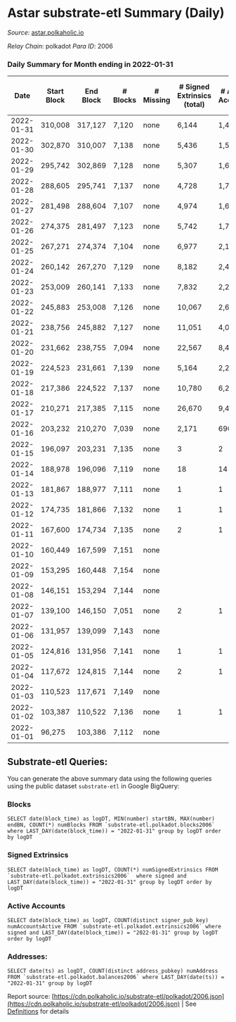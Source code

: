 # Astar substrate-etl Summary (Daily)

_Source_: [astar.polkaholic.io](https://astar.polkaholic.io)

*Relay Chain*: polkadot
*Para ID*: 2006



### Daily Summary for Month ending in 2022-01-31


| Date | Start Block | End Block | # Blocks | # Missing | # Signed Extrinsics (total) | # Active Accounts | # Addresses with Balances | # Events | # Transfers | # XCM Transfers In | # XCM Transfers Out |
| ---- | ----------- | --------- | -------- | --------- | --------------------------- | ----------------- | ------------------------- | -------- | ----------- | ------------------ | ------------------- |
| 2022-01-31 | 310,008 | 317,127 | 7,120 | none  | 6,144 | 1,456 | 55,485 | 114,053 | 11,076 ($3,633,525.91) |   |   |
| 2022-01-30 | 302,870 | 310,007 | 7,138 | none  | 5,436 | 1,535 |  | 134,999 | 10,710 ($3,366,144.58) |   |   |
| 2022-01-29 | 295,742 | 302,869 | 7,128 | none  | 5,307 | 1,634 |  | 119,322 | 10,636 ($4,504,884.85) |   |   |
| 2022-01-28 | 288,605 | 295,741 | 7,137 | none  | 4,728 | 1,755 |  | 120,431 | 10,333 ($11,753,959.43) |   |   |
| 2022-01-27 | 281,498 | 288,604 | 7,107 | none  | 4,974 | 1,657 |  | 116,244 | 9,990 ($2,249,349.42) |   |   |
| 2022-01-26 | 274,375 | 281,497 | 7,123 | none  | 5,742 | 1,705 |  | 129,713 | 11,307 ($114,831,306.44) |   |   |
| 2022-01-25 | 267,271 | 274,374 | 7,104 | none  | 6,977 | 2,150 |  | 134,034 | 11,233 ($247,554,283.34) |   |   |
| 2022-01-24 | 260,142 | 267,270 | 7,129 | none  | 8,182 | 2,403 |  | 156,074 | 13,002 ($19,927,375.49) |   |   |
| 2022-01-23 | 253,009 | 260,141 | 7,133 | none  | 7,832 | 2,264 |  | 129,378 | 11,231 ($1,967,889.31) |   |   |
| 2022-01-22 | 245,883 | 253,008 | 7,126 | none  | 10,067 | 2,600 |  | 150,950 | 12,779 ($6,585,430.56) |   |   |
| 2022-01-21 | 238,756 | 245,882 | 7,127 | none  | 11,051 | 4,018 |  | 129,485 | 10,123 ($3,028,707.29) |   |   |
| 2022-01-20 | 231,662 | 238,755 | 7,094 | none  | 22,567 | 8,469 |  | 171,849 | 10,290 ($3,507,636.04) |   |   |
| 2022-01-19 | 224,523 | 231,661 | 7,139 | none  | 5,164 | 2,207 |  | 69,316 | 9,486 ($10,605,829.24) |   |   |
| 2022-01-18 | 217,386 | 224,522 | 7,137 | none  | 10,780 | 6,237 |  | 91,150 | 12,907 ($66,103,726.14) |   |   |
| 2022-01-17 | 210,271 | 217,385 | 7,115 | none  | 26,670 | 9,453 |  | 135,713 | 19,996 ($106,932,702.39) |   |   |
| 2022-01-16 | 203,232 | 210,270 | 7,039 | none  | 2,171 | 690 |  | 344,795 | 87,324 ($1,286,947,204.44) |   |   |
| 2022-01-15 | 196,097 | 203,231 | 7,135 | none  | 3 | 2 |  | 21,448 | 7,138 ($66,708.38) |   |   |
| 2022-01-14 | 188,978 | 196,096 | 7,119 | none  | 18 | 14 |  | 21,453 | 7,132 ($66,561.68) |   |   |
| 2022-01-13 | 181,867 | 188,977 | 7,111 | none  | 1 | 1 |  | 21,361 | 7,112 ($66,482.66) |   |   |
| 2022-01-12 | 174,735 | 181,866 | 7,132 | none  | 1 | 1 |  | 21,421 | 7,132 ($66,678.64) |   |   |
| 2022-01-11 | 167,600 | 174,734 | 7,135 | none  | 2 | 1 |  | 21,436 | 7,136 ($66,707.04) |   |   |
| 2022-01-10 | 160,449 | 167,599 | 7,151 | none  |  |  |  | 21,477 | 7,151 ($66,856.28) |   |   |
| 2022-01-09 | 153,295 | 160,448 | 7,154 | none  |  |  |  | 21,486 | 7,154 ($66,884.33) |   |   |
| 2022-01-08 | 146,151 | 153,294 | 7,144 | none  |  |  |  | 21,455 | 7,144 ($66,790.83) |   |   |
| 2022-01-07 | 139,100 | 146,150 | 7,051 | none  | 2 | 1 |  | 21,179 | 7,051 ($65,921.36) |   |   |
| 2022-01-06 | 131,957 | 139,099 | 7,143 | none  |  |  |  | 21,453 | 7,143 ($66,781.49) |   |   |
| 2022-01-05 | 124,816 | 131,956 | 7,141 | none  | 1 | 1 |  | 21,447 | 7,141 ($66,762.79) |   |   |
| 2022-01-04 | 117,672 | 124,815 | 7,144 | none  | 2 | 1 |  | 21,458 | 7,144 ($66,790.84) |   |   |
| 2022-01-03 | 110,523 | 117,671 | 7,149 | none  |  |  |  | 21,471 | 7,149 ($66,837.58) |   |   |
| 2022-01-02 | 103,387 | 110,522 | 7,136 | none  | 1 | 1 |  | 21,433 | 7,136 ($66,716.04) |   |   |
| 2022-01-01 | 96,275 | 103,386 | 7,112 | none  |  |  |  | 21,360 | 7,112 ($66,491.66) |   |   |

## Substrate-etl Queries:
You can generate the above summary data using the following queries using the public dataset `substrate-etl` in Google BigQuery:


### Blocks
```
SELECT date(block_time) as logDT, MIN(number) startBN, MAX(number) endBN, COUNT(*) numBlocks FROM `substrate-etl.polkadot.blocks2006`  where LAST_DAY(date(block_time)) = "2022-01-31" group by logDT order by logDT
```


### Signed Extrinsics
```
SELECT date(block_time) as logDT, COUNT(*) numSignedExtrinsics FROM `substrate-etl.polkadot.extrinsics2006`  where signed and LAST_DAY(date(block_time)) = "2022-01-31" group by logDT order by logDT
```


### Active Accounts
```
SELECT date(block_time) as logDT, COUNT(distinct signer_pub_key) numAccountsActive FROM `substrate-etl.polkadot.extrinsics2006` where signed and LAST_DAY(date(block_time)) = "2022-01-31" group by logDT order by logDT
```


### Addresses:
```
SELECT date(ts) as logDT, COUNT(distinct address_pubkey) numAddress FROM `substrate-etl.polkadot.balances2006` where LAST_DAY(date(ts)) = "2022-01-31" group by logDT
```



Report source: [https://cdn.polkaholic.io/substrate-etl/polkadot/2006.json](https://cdn.polkaholic.io/substrate-etl/polkadot/2006.json) | See [Definitions](/DEFINITIONS.md) for details
